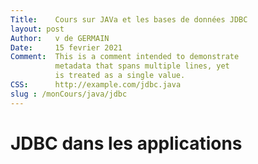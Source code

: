 ```yaml
---
Title:    Cours sur JAVa et les bases de données JDBC
layout: post 
Author:   v de GERMAIN  
Date:     15 fevrier 2021 
Comment:  This is a comment intended to demonstrate  
          metadata that spans multiple lines, yet  
          is treated as a single value.  
CSS:      http://example.com/jdbc.java
slug : /monCours/java/jdbc
---
```


# JDBC dans les applications
